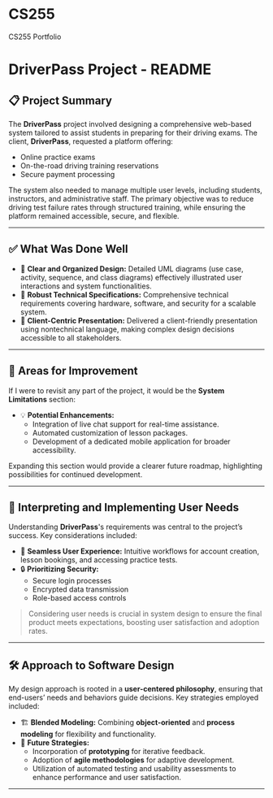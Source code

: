 # CS255
CS255 Portfolio

# DriverPass Project - README

## 📋 Project Summary
The **DriverPass** project involved designing a comprehensive web-based system tailored to assist students in preparing for their driving exams. The client, **DriverPass**, requested a platform offering:

- Online practice exams
- On-the-road driving training reservations
- Secure payment processing

The system also needed to manage multiple user levels, including students, instructors, and administrative staff. The primary objective was to reduce driving test failure rates through structured training, while ensuring the platform remained accessible, secure, and flexible.

---

## ✅ What Was Done Well
- 🔹 **Clear and Organized Design:** Detailed UML diagrams (use case, activity, sequence, and class diagrams) effectively illustrated user interactions and system functionalities.
- 🔹 **Robust Technical Specifications:** Comprehensive technical requirements covering hardware, software, and security for a scalable system.
- 🔹 **Client-Centric Presentation:** Delivered a client-friendly presentation using nontechnical language, making complex design decisions accessible to all stakeholders.

---

## 🔧 Areas for Improvement
If I were to revisit any part of the project, it would be the **System Limitations** section:

- 💡 **Potential Enhancements:**
  - Integration of live chat support for real-time assistance.
  - Automated customization of lesson packages.
  - Development of a dedicated mobile application for broader accessibility.

Expanding this section would provide a clearer future roadmap, highlighting possibilities for continued development.

---

## 🎯 Interpreting and Implementing User Needs
Understanding **DriverPass**'s requirements was central to the project’s success. Key considerations included:

- 👤 **Seamless User Experience:** Intuitive workflows for account creation, lesson bookings, and accessing practice tests.
- 🔒 **Prioritizing Security:**
  - Secure login processes
  - Encrypted data transmission
  - Role-based access controls

> Considering user needs is crucial in system design to ensure the final product meets expectations, boosting user satisfaction and adoption rates.

---

## 🛠️ Approach to Software Design
My design approach is rooted in a **user-centered philosophy**, ensuring that end-users’ needs and behaviors guide decisions. Key strategies employed included:

- 🏗️ **Blended Modeling:** Combining **object-oriented** and **process modeling** for flexibility and functionality.
- 🚀 **Future Strategies:**
  - Incorporation of **prototyping** for iterative feedback.
  - Adoption of **agile methodologies** for adaptive development.
  - Utilization of automated testing and usability assessments to enhance performance and user satisfaction.

---
